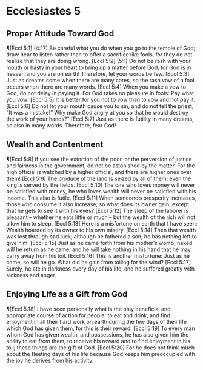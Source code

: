 # Ecclesiastes 5

## Proper Attitude Toward God
¶[Eccl 5:1] (4:17) Be careful what you do when you go to the temple of God; draw near to listen rather than to offer a sacrifice like fools, for they do not realize that they are doing wrong.
[Eccl 5:2] (5:1) Do not be rash with your mouth or hasty in your heart to bring up a matter before God, for God is in heaven and you are on earth! Therefore, let your words be few.
[Eccl 5:3] Just as dreams come when there are many cares, so the rash vow of a fool occurs when there are many words.
[Eccl 5:4] When you make a vow to God, do not delay in paying it. For God takes no pleasure in fools: Pay what you vow!
[Eccl 5:5] It is better for you not to vow than to vow and not pay it.
[Eccl 5:6] Do not let your mouth cause you to sin, and do not tell the priest, “It was a mistake!” Why make God angry at you so that he would destroy the work of your hands?”
[Eccl 5:7] Just as there is futility in many dreams, so also in many words. Therefore, fear God!

## Wealth and Contentment
¶[Eccl 5:8] If you see the extortion of the poor, or the perversion of justice and fairness in the government, do not be astonished by the matter. For the high official is watched by a higher official, and there are higher ones over them!
[Eccl 5:9] The produce of the land is seized by all of them, even the king is served by the fields.
[Eccl 5:10] The one who loves money will never be satisfied with money, he who loves wealth will never be satisfied with his income. This also is futile.
[Eccl 5:11] When someone’s prosperity increases, those who consume it also increase; so what does its owner gain, except that he gets to see it with his eyes?
[Eccl 5:12] The sleep of the laborer is pleasant – whether he eats little or much – but the wealth of the rich will not allow him to sleep.
[Eccl 5:13] Here is a misfortune on earth that I have seen: Wealth hoarded by its owner to his own misery.
[Eccl 5:14] Then that wealth was lost through bad luck; although he fathered a son, he has nothing left to give him.
[Eccl 5:15] Just as he came forth from his mother’s womb, naked will he return as he came, and he will take nothing in his hand that he may carry away from his toil.
[Eccl 5:16] This is another misfortune: Just as he came, so will he go. What did he gain from toiling for the wind?
[Eccl 5:17] Surely, he ate in darkness every day of his life, and he suffered greatly with sickness and anger.

## Enjoying Life as a Gift from God
¶[Eccl 5:18] I have seen personally what is the only beneficial and appropriate course of action for people: to eat and drink, and find enjoyment in all their hard work on earth during the few days of their life which God has given them, for this is their reward.
[Eccl 5:19] To every man whom God has given wealth, and possessions, he has also given him the ability to eat from them, to receive his reward and to find enjoyment in his toil; these things are the gift of God.
[Eccl 5:20] For he does not think much about the fleeting days of his life because God keeps him preoccupied with the joy he derives from his activity.
